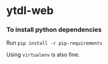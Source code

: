 # ytdl-web
### To install python dependencies
Run
`pip install -r pip-requirements`

Using `virtualenv` is also fine.
